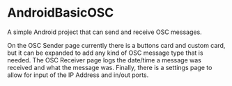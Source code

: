 # AndroidBasicOSC

A simple Android project that can send and receive OSC messages.

On the OSC Sender page currently there is a buttons card and custom card, but it can be expanded to add any kind of OSC message type that is needed. The OSC Receiver page logs the date/time a message was received and what the message was. Finally, there is a settings page to allow for input of the IP Address and in/out ports.